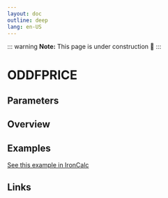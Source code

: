 ```yaml
---
layout: doc
outline: deep
lang: en-US
---
```


::: warning
**Note:** This page is under construction 🚧
:::

# ODDFPRICE

## Parameters

## Overview

## Examples

[See this example in IronCalc](https://app.ironcalc.com/?filename=oddfprice)

## Links